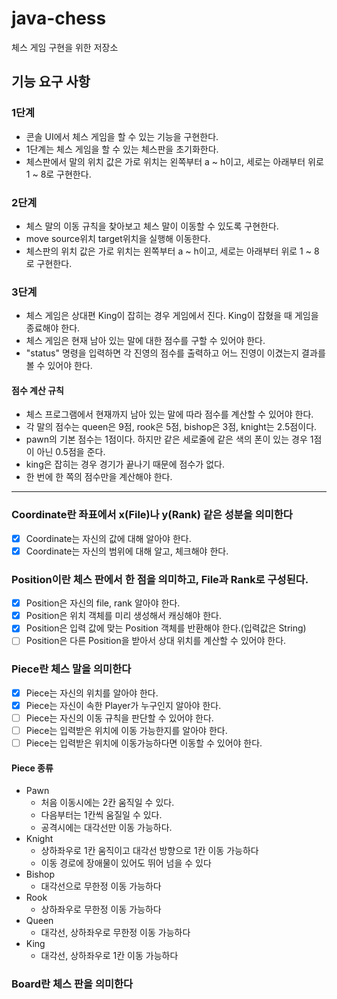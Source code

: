 # java-chess
체스 게임 구현을 위한 저장소

## 기능 요구 사항

### 1단계
- 콘솔 UI에서 체스 게임을 할 수 있는 기능을 구현한다.
- 1단계는 체스 게임을 할 수 있는 체스판을 초기화한다.
- 체스판에서 말의 위치 값은 가로 위치는 왼쪽부터 a ~ h이고, 세로는 아래부터 위로 1 ~ 8로 구현한다.

### 2단계
- 체스 말의 이동 규칙을 찾아보고 체스 말이 이동할 수 있도록 구현한다.
- move source위치 target위치을 실행해 이동한다.
- 체스판의 위치 값은 가로 위치는 왼쪽부터 a ~ h이고, 세로는 아래부터 위로 1 ~ 8로 구현한다.

### 3단계
- 체스 게임은 상대편 King이 잡히는 경우 게임에서 진다. King이 잡혔을 때 게임을 종료해야 한다.
- 체스 게임은 현재 남아 있는 말에 대한 점수를 구할 수 있어야 한다.
- "status" 명령을 입력하면 각 진영의 점수를 출력하고 어느 진영이 이겼는지 결과를 볼 수 있어야 한다.

#### 점수 계산 규칙
- 체스 프로그램에서 현재까지 남아 있는 말에 따라 점수를 계산할 수 있어야 한다.
- 각 말의 점수는 queen은 9점, rook은 5점, bishop은 3점, knight는 2.5점이다.
- pawn의 기본 점수는 1점이다. 하지만 같은 세로줄에 같은 색의 폰이 있는 경우 1점이 아닌 0.5점을 준다.
- king은 잡히는 경우 경기가 끝나기 때문에 점수가 없다.
- 한 번에 한 쪽의 점수만을 계산해야 한다.


--- 
### Coordinate란 좌표에서 x(File)나 y(Rank) 같은 성분을 의미한다

- [x] Coordinate는 자신의 값에 대해 알아야 한다.
- [x] Coordinate는 자신의 범위에 대해 알고, 체크해야 한다.

### Position이란 체스 판에서 한 점을 의미하고, File과 Rank로 구성된다.
- [x] Position은 자신의 file, rank 알아야 한다.
- [x] Position은 위치 객체를 미리 생성해서 캐싱해야 한다.
- [x] Position은 입력 값에 맞는 Position 객체를 반환해야 한다.(입력값은 String)
- [ ] Position은 다른 Position을 받아서 상대 위치를 계산할 수 있어야 한다.

### Piece란 체스 말을 의미한다
- [x] Piece는 자신의 위치를 알아야 한다.
- [x] Piece는 자신이 속한 Player가 누구인지 알아야 한다.
- [ ] Piece는 자신의 이동 규칙을 판단할 수 있어야 한다.
- [ ] Piece는 입력받은 위치에 이동 가능한지를 알아야 한다.
- [ ] Piece는 입력받은 위치에 이동가능하다면 이동할 수 있어야 한다.

#### Piece 종류
- Pawn
    - 처음 이동시에는 2칸 움직일 수 있다.
    - 다음부터는 1칸씩 움질일 수 있다.
    - 공격시에는 대각선만 이동 가능하다.
- Knight
    - 상하좌우로 1칸 움직이고 대각선 방향으로 1칸 이동 가능하다
    - 이동 경로에 장애물이 있어도 뛰어 넘을 수 있다
- Bishop
    - 대각선으로 무한정 이동 가능하다
- Rook
    - 상하좌우로 무한정 이동 가능하다
- Queen
    - 대각선, 상하좌우로 무한정 이동 가능하다
- King
    - 대각선, 상하좌우로 1칸 이동 가능하다
    
 ### Board란 체스 판을 의미한다